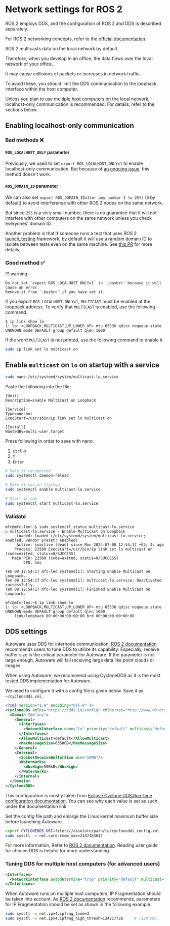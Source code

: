# Network settings for ROS 2

ROS 2 employs DDS, and the configuration of ROS 2 and DDS is described separately.

For ROS 2 networking concepts, refer to the [official documentation](http://design.ros2.org/articles/ros_on_dds.html).

ROS 2 multicasts data on the local network by default.

Therefore, when you develop in an office, the data flows over the local network of your office.

It may cause collisions of packets or increases in network traffic.

To avoid these, you should limit the DDS communication to the loopback interface within the host computer.

Unless you plan to use multiple host computers on the local network, localhost-only communication is recommended.
For details, refer to the sections below.

## Enabling localhost-only communication

### Bad methods ❌

#### `ROS_LOCALHOST_ONLY` parameter

Previously, we used to set `export ROS_LOCALHOST_ONLY=1` to enable localhost-only communication.
But because of [an ongoing issue](https://github.com/ros2/rmw_cyclonedds/issues/370), this method doesn't work.

#### `ROS_DOMAIN_ID` parameter

We can also set `export ROS_DOMAIN_ID=3(or any number 1 to 255)` (`0` by default) to avoid interference with other ROS 2 nodes on the same network.

But since `255` is a very small number, there is no guarantee that it will not interfere with other computers on the same network unless you check everyones' domain ID.

Another problem is that if someone runs a test that uses ROS 2 [launch_testing](https://github.com/ros2/launch/blob/a317c54bbbf2dfeec35fbb6d2b5913939d02750d/launch_testing/README.md) framework,
by default it will use a random domain ID to isolate between tests even on the same machine.
See [this PR](https://github.com/ros2/launch/pull/251) for more details.

### Good method ✅

!!! warning

    Do not set `export ROS_LOCALHOST_ONLY=1` in `.bashrc` because it will cause an error.
    Remove it from `.bashrc` if you have set it.

If you export `ROS_LOCALHOST_ONLY=1`, `MULTICAST` must be enabled at the loopback address.
To verify that `MULTICAST` is enabled, use the following command.

```console
$ ip link show lo
1: lo: <LOOPBACK,MULTICAST,UP,LOWER_UP> mtu 65536 qdisc noqueue state UNKNOWN mode DEFAULT group default qlen 1000
```

If the word `MULTICAST` is not printed, use the following command to enable it.

```bash
sudo ip link set lo multicast on
```

## Enable `multicast` on `lo` on startup with a service

```bash
sudo nano /etc/systemd/system/multicast-lo.service
```

Paste the following into the file:

```service
[Unit]
Description=Enable Multicast on Loopback

[Service]
Type=oneshot
ExecStart=/usr/sbin/ip link set lo multicast on

[Install]
WantedBy=multi-user.target
```

Press following in order to save with nano:

1. `Ctrl+X`
2. `Y`
3. `Enter`

```bash
# Make it recognized
sudo systemctl daemon-reload

# Make it run on startup
sudo systemctl enable multicast-lo.service

# Start it now
sudo systemctl start multicast-lo.service
```

### Validate

```console
mfc@mfc-leo:~$ sudo systemctl status multicast-lo.service
○ multicast-lo.service - Enable Multicast on Loopback
     Loaded: loaded (/etc/systemd/system/multicast-lo.service; enabled; vendor preset: enabled)
     Active: inactive (dead) since Mon 2024-07-08 12:54:17 +03; 4s ago
    Process: 22588 ExecStart=/usr/bin/ip link set lo multicast on (code=exited, status=0/SUCCESS)
   Main PID: 22588 (code=exited, status=0/SUCCESS)
        CPU: 1ms

Tem 08 12:54:17 mfc-leo systemd[1]: Starting Enable Multicast on Loopback...
Tem 08 12:54:17 mfc-leo systemd[1]: multicast-lo.service: Deactivated successfully.
Tem 08 12:54:17 mfc-leo systemd[1]: Finished Enable Multicast on Loopback.
```

```console
mfc@mfc-leo:~$ ip link show lo
1: lo: <LOOPBACK,MULTICAST,UP,LOWER_UP> mtu 65536 qdisc noqueue state UNKNOWN mode DEFAULT group default qlen 1000
    link/loopback 00:00:00:00:00:00 brd 00:00:00:00:00:00
```

## DDS settings

Autoware uses DDS for internode communication. [ROS 2 documentation](https://docs.ros.org/en/humble/How-To-Guides/DDS-tuning.html) recommends users to tune DDS to utilize its capability. Especially, receive buffer size is the critical parameter for Autoware. If the parameter is not large enough, Autoware will fail receiving large data like point clouds or images.

When using Autoware, we recommend using CycloneDDS as it is the most tested DDS implementation for Autoware.

We need to configure it with a config file is given below. Save it as `~/cyclonedds.xml`.

```xml
<?xml version="1.0" encoding="UTF-8" ?>
<CycloneDDS xmlns="https://cdds.io/config" xmlns:xsi="http://www.w3.org/2001/XMLSchema-instance" xsi:schemaLocation="https://cdds.io/config https://raw.githubusercontent.com/eclipse-cyclonedds/cyclonedds/master/etc/cyclonedds.xsd">
  <Domain Id="any">
    <General>
      <Interfaces>
        <NetworkInterface name="lo" priority="default" multicast="default" />
      </Interfaces>
      <AllowMulticast>default</AllowMulticast>
      <MaxMessageSize>65500B</MaxMessageSize>
    </General>
    <Internal>
      <SocketReceiveBufferSize min="10MB"/>
      <Watermarks>
        <WhcHigh>500kB</WhcHigh>
      </Watermarks>
    </Internal>
  </Domain>
</CycloneDDS>
```

This configuration is mostly taken from [Eclipse Cyclone DDS:Run-time configuration documentation](https://github.com/eclipse-cyclonedds/cyclonedds/tree/a10ced3c81cc009e7176912190f710331a4d6caf#run-time-configuration).
You can see why each value is set as such under the documentation link.

Set the config file path and enlarge the Linux kernel maximum buffer size before launching Autoware.

```bash
export CYCLONEDDS_URI=file:///absolute/path/to/cyclonedds_config.xml
sudo sysctl -w net.core.rmem_max=2147483647
```

For more information, Refer to [ROS 2 documentation](https://docs.ros.org/en/humble/How-To-Guides/DDS-tuning.html). Reading user guide for chosen DDS is helpful for more understanding.

### Tuning DDS for multiple host computers (for advanced users)

```xml
<Interfaces>
  <NetworkInterface autodetermine="true" priority="default" multicast="default" />
</Interfaces>
```

When Autoware runs on multiple host computers, IP Fragmentation should be taken into account. As [ROS 2 documentation](https://docs.ros.org/en/humble/How-To-Guides/DDS-tuning.html#cross-vendor-tuning) recommends, parameters for IP Fragmentation should be set as shown in the following example.

```bash
sudo sysctl -w net.ipv4.ipfrag_time=3
sudo sysctl -w net.ipv4.ipfrag_high_thresh=134217728     # (128 MB)
```
